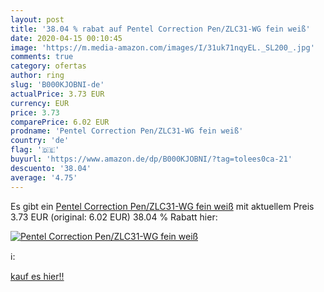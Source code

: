 ```yaml
---
layout: post
title: '38.04 % rabat auf Pentel Correction Pen/ZLC31-WG fein weiß'
date: 2020-04-15 00:10:45
image: 'https://m.media-amazon.com/images/I/31uk71nqyEL._SL200_.jpg'
comments: true
category: ofertas
author: ring
slug: 'B000KJOBNI-de'
actualPrice: 3.73 EUR
currency: EUR
price: 3.73
comparePrice: 6.02 EUR
prodname: 'Pentel Correction Pen/ZLC31-WG fein weiß'
country: 'de'
flag: '🇩🇪'
buyurl: 'https://www.amazon.de/dp/B000KJOBNI/?tag=tolees0ca-21'
descuento: '38.04'
average: '4.75'
---
```


Es gibt ein [Pentel Correction Pen/ZLC31-WG fein weiß](https://www.amazon.de/dp/B000KJOBNI/?tag=tolees0ca-21) mit aktuellem Preis 3.73 EUR (original: 6.02 EUR) 38.04 % Rabatt hier:

[![Pentel Correction Pen/ZLC31-WG fein weiß](https://m.media-amazon.com/images/I/31uk71nqyEL._SL200_.jpg)](https://www.amazon.de/dp/B000KJOBNI/?tag=tolees0ca-21)

ℹ️:


[kauf es hier!!](https://www.amazon.de/dp/B000KJOBNI/?tag=tolees0ca-21)
